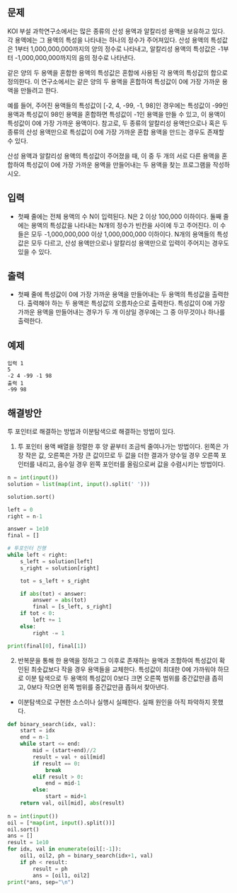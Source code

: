 ## 문제
KOI 부설 과학연구소에서는 많은 종류의 산성 용액과 알칼리성 용액을 보유하고 있다. 각 용액에는 그 용액의 특성을 나타내는 하나의 정수가 주어져있다.  산성 용액의 특성값은 1부터 1,000,000,000까지의 양의 정수로 나타내고, 알칼리성 용액의 특성값은 -1부터 -1,000,000,000까지의 음의 정수로 나타낸다.

같은 양의 두 용액을 혼합한 용액의 특성값은 혼합에 사용된 각 용액의 특성값의 합으로 정의한다. 이 연구소에서는 같은 양의 두 용액을 혼합하여 특성값이 0에 가장 가까운 용액을 만들려고 한다. 

예를 들어, 주어진 용액들의 특성값이 [-2, 4, -99, -1, 98]인 경우에는 특성값이 -99인 용액과 특성값이 98인 용액을 혼합하면 특성값이 -1인 용액을 만들 수 있고, 이 용액이 특성값이 0에 가장 가까운 용액이다. 참고로, 두 종류의 알칼리성 용액만으로나 혹은 두 종류의 산성 용액만으로 특성값이 0에 가장 가까운 혼합 용액을 만드는 경우도 존재할 수 있다.

산성 용액과 알칼리성 용액의 특성값이 주어졌을 때, 이 중 두 개의 서로 다른 용액을 혼합하여 특성값이 0에 가장 가까운 용액을 만들어내는 두 용액을 찾는 프로그램을 작성하시오.

## 입력
- 첫째 줄에는 전체 용액의 수 N이 입력된다. N은 2 이상 100,000 이하이다. 둘째 줄에는 용액의 특성값을 나타내는 N개의 정수가 빈칸을 사이에 두고 주어진다. 이 수들은 모두 -1,000,000,000 이상 1,000,000,000 이하이다. N개의 용액들의 특성값은 모두 다르고, 산성 용액만으로나 알칼리성 용액만으로 입력이 주어지는 경우도 있을 수 있다.

## 출력
- 첫째 줄에 특성값이 0에 가장 가까운 용액을 만들어내는 두 용액의 특성값을 출력한다. 출력해야 하는 두 용액은 특성값의 오름차순으로 출력한다. 특성값이 0에 가장 가까운 용액을 만들어내는 경우가 두 개 이상일 경우에는 그 중 아무것이나 하나를 출력한다.

## 예제 
```
입력 1 
5
-2 4 -99 -1 98 
출력 1 
-99 98
```

## 해결방안
투 포인터로 해결하는 방법과 이분탐색으로 해결하는 방법이 있다.
1. 투 포인터
용액 배열을 정렬한 후 양 끝부터 조금씩 줄여나가는 방법이다. 왼쪽은 가장 작은 값, 오른쪽은 가장 큰 값이므로 두 값을 더한 결과가 양수일 경우 오른쪽 포인터를 내리고, 음수일 경우 왼쪽 포인터를 올림으로써 값을 수렴시키는 방법이다.

```python
n = int(input())
solution = list(map(int, input().split(' ')))

solution.sort()

left = 0
right = n-1

answer = 1e10
final = []

# 투포인터 진행
while left < right:
    s_left = solution[left]
    s_right = solution[right]

    tot = s_left + s_right

    if abs(tot) < answer:
        answer = abs(tot)
        final = [s_left, s_right]
    if tot < 0:
        left += 1
    else:
        right -= 1

print(final[0], final[1])

```

2. 반복문을 통해 한 용액을 정하고 그 이후로 존재하는 용액과 조합하여 특성값이 확인된 최솟값보다 작을 경우 용액들을 교체한다. 특성값이 최대한 0에 가까워야 하므로 이분 탐색으로 두 용액의 특성값이 0보다 크면 오른쪽 범위를 중간값만큼 좁히고, 0보다 작으면 왼쪽 범위를 중간값만큼 좁혀서 찾아낸다.
* 이분탐색으로 구현한 소스이나 실행시 실패한다. 실패 원인을 아직 파악하지 못했다.
```python
def binary_search(idx, val):
    start = idx
    end = n-1
    while start <= end:
        mid = (start+end)//2
        result = val + oil[mid]
        if result == 0:
            break
        elif result > 0:
            end = mid-1
        else:
            start = mid+1
    return val, oil[mid], abs(result)
 
n = int(input())
oil = [*map(int, input().split())]
oil.sort()
ans = []
result = 1e10
for idx, val in enumerate(oil[:-1]):
    oil1, oil2, ph = binary_search(idx+1, val)
    if ph < result:
        result = ph
        ans = [oil1, oil2]
print(*ans, sep="\n")
```
